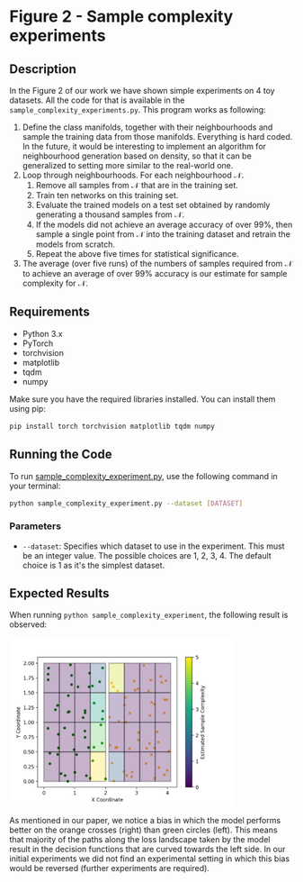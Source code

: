 # Figure 2 - Sample complexity experiments

## Description

In the Figure 2 of our work we have shown simple experiments on 4 toy datasets. All the code for that is available in 
the `sample_complexity_experiments.py`. This program works as following:

1. Define the class manifolds, together with their neighbourhoods and sample the training data from those manifolds. 
Everything  is hard coded. In the future, it would be interesting to implement an algorithm for neighbourhood generation 
based on  density, so that it can be generalized to setting more similar to the real-world one.
2. Loop through neighbourhoods. For each neighbourhood $\mathcal{N}$.
   1. Remove all samples from $\mathcal{N}$ that are in the training set.
   2. Train ten networks on this training set.
   3. Evaluate the trained models on a test set obtained by randomly generating a thousand samples from $\mathcal{N}$.
   4. If the models did not achieve an average accuracy of over $99\%$, then sample a single point from $\mathcal{N}$ 
   into the training dataset and retrain the models from scratch.
   5. Repeat the above five times for statistical significance.
3. The average (over five runs) of the numbers of samples required from $\mathcal{N}$ to achieve an average of over 
$99\%$ accuracy is our estimate for sample complexity for $\mathcal{N}$.

## Requirements

- Python 3.x
- PyTorch
- torchvision
- matplotlib
- tqdm
- numpy

Make sure you have the required libraries installed. You can install them using pip:

```bash
pip install torch torchvision matplotlib tqdm numpy
```

## Running the Code

To run [sample_complexity_experiment.py](sample_complexity_experiment.py), use the following command in your terminal:

```bash
python sample_complexity_experiment.py --dataset [DATASET] 
```

### Parameters

- `--dataset`: Specifies which dataset to use in the experiment. This must be an integer value. The possible choices are
1, 2, 3, 4. The default choice is 1 as it's the simplest dataset.

## Expected Results

When running `python sample_complexity_experiment`, the following result is observed:

<img src="Figures/1_a_0.5_samples_3_t_99_init_2_opt_ADAM_lr_0.01_epochs_100_runs_5_networks_10.png" width="400">

As mentioned in our paper, we notice a bias in which the model performs better on the orange crosses (right) than green 
circles (left). This means that majority of the paths along the loss landscape taken by the model result in the decision
functions that are curved towards the left side. In our initial experiments we did not find an experimental setting in
which this bias would be reversed (further experiments are required).
